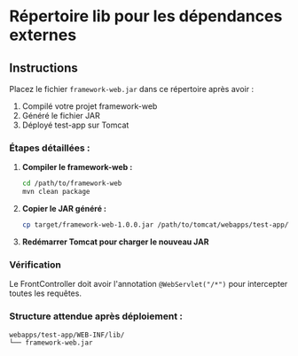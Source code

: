 # Répertoire lib pour les dépendances externes

## Instructions

Placez le fichier `framework-web.jar` dans ce répertoire après avoir :

1. Compilé votre projet framework-web
2. Généré le fichier JAR
3. Déployé test-app sur Tomcat

### Étapes détaillées :

1. **Compiler le framework-web :**
   ```bash
   cd /path/to/framework-web
   mvn clean package
   ```

2. **Copier le JAR généré :**
   ```bash
   cp target/framework-web-1.0.0.jar /path/to/tomcat/webapps/test-app/WEB-INF/lib/
   ```

3. **Redémarrer Tomcat pour charger le nouveau JAR**

### Vérification

Le FrontController doit avoir l'annotation `@WebServlet("/*")` pour intercepter toutes les requêtes.

### Structure attendue après déploiement :
```
webapps/test-app/WEB-INF/lib/
└── framework-web.jar
```